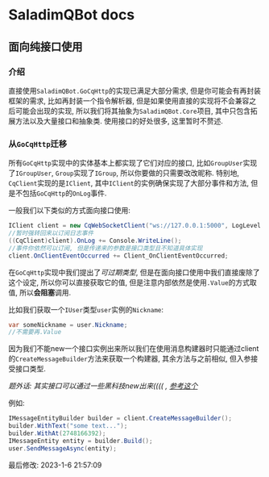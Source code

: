 # SaladimQBot docs

## 面向纯接口使用

### 介绍

直接使用`SaladimQBot.GoCqHttp`的实现已满足大部分需求, 但是你可能会有再封装框架的需求, 比如再封装一个指令解析器, 但是如果使用直接的实现将不会兼容之后可能会出现的实现, 所以我们将其抽象为`SaladimQBot.Core`项目, 其中只包含拓展方法以及大量接口和抽象类. 使用接口的好处很多, 这里暂时不赘述.

### 从`GoCqHttp`迁移

所有`GoCqHttp`实现中的实体基本上都实现了它们对应的接口, 比如`GroupUser`实现了`IGroupUser`, `Group`实现了`IGroup`, 所以你要做的只需要改改昵称. 特别地, `CqClient`实现的是`IClient`, 其中`IClient`的实例确保实现了大部分事件和方法, 但是不包括`GoCqHttp`的`OnLog`事件.

一般我们以下类似的方式面向接口使用:
```cs
IClient client = new CqWebSocketClient("ws://127.0.0.1:5000", LogLevel.Trace);
//暂时强转回来以订阅日志事件
((CqClient)client).OnLog += Console.WriteLine();
//事件你依然可以订阅, 但是传递来的参数是接口类型且不知道具体实现
client.OnClientEventOccurred += Client_OnClientEventOccurred;
```

在`GoCqHttp`实现中我们提出了*可过期类型*, 但是在面向接口使用中我们直接废除了这个设定, 所以你可以直接获取它的值, 但是注意内部依然是使用`.Value`的方式取值, 所以**会阻塞**调用.

比如我们获取一个`IUser`类型`user`实例的`Nickname`:
```cs
var someNickname = user.Nickname;
//不需要再.Value
```

因为我们不能new一个接口实例出来所以我们在使用消息构建器时只能通过client的`CreateMessageBuilder`方法来获取一个构建器, 其余方法与之前相似, 但入参接受接口类型. 

*题外话: 其实接口可以通过一些黑科技new出来(((( , [参考这个](https://github.com/ilyfairy/UnsafeHelper/blob/871c2b50ebd202f8772396c1f3b6fdf5bb0adeac/UnsafeHelper/UnsafeHelper.cs#L221-L241)*

例如:
```cs
IMessageEntityBuilder builder = client.CreateMessageBuilder();
builder.WithText("some text...");
builder.WithAt(2748166392);
IMessageEntity entity = builder.Build();
user.SendMessageAsync(entity);
```

最后修改: 2023-1-6 21:57:09